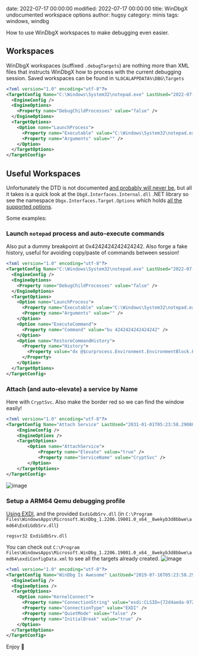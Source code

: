 date: 2022-07-17 00:00:00
modified: 2022-07-17 00:00:00
title: WinDbgX undocumented workspace options
author: hugsy
category: minis
tags: windows, windbg

How to use WinDbgX workspaces to make debugging even easier.

## Workspaces

WinDbgX workspaces (suffixed `.debugTargets`) are nothing more than XML files that instructs WinDbgX how to process with the current debugging session.
Saved workspaces can be found in `%LOCALAPPDATA%\DBG\Targets`

```xml
<?xml version="1.0" encoding="utf-8"?>
<TargetConfig Name="C:\Windows\System32\notepad.exe" LastUsed="2022-07-14T23:44:46.0958299Z">
  <EngineConfig />
  <EngineOptions>
    <Property name="DebugChildProcesses" value="false" />
  </EngineOptions>
  <TargetOptions>
    <Option name="LaunchProcess">
      <Property name="Executable" value="C:\Windows\System32\notepad.exe" />
      <Property name="Arguments" value="" />
    </Option>
  </TargetOptions>
</TargetConfig>
```


## Useful Workspaces

Unfortunately the DTD is not documented [and probably will never be](), but all it takes is a quick look at the `DbgX.Interfaces.Internal.dll` .NET library so see the namespace `Dbgx.Interfaces.Target.Options` which holds [all the supported options](https://gist.github.com/hugsy/742066e1fe6e8b078d65f66f790c52b7#:~:text=%5B-,OptionName,-%3D%20%22AttachProcess).

Some examples:

### Launch `notepad` process and auto-execute commands 

Also put a dummy breakpoint at 0x4242424242424242. Also forge a fake history, useful for avoiding copy/paste of commands between session!

```xml
<?xml version="1.0" encoding="utf-8"?>
<TargetConfig Name="C:\Windows\System32\notepad.exe" LastUsed="2022-07-14T23:44:46.0958299Z">
  <EngineConfig />
  <EngineOptions>
    <Property name="DebugChildProcesses" value="false" />
  </EngineOptions>
  <TargetOptions>
    <Option name="LaunchProcess">
      <Property name="Executable" value="C:\Windows\System32\notepad.exe" />
      <Property name="Arguments" value="" />
    </Option>
    <Option name="ExecuteCommand">
      <Property name="Command" value="bu 4242424242424242" />
    </Option>
    <Option name="RestoreCommandHistory">
      <Property name="History">
        <Property value="dx @$curprocess.Environment.EnvironmentBlock.ProcessParameters" />
      </Property>
    </Option>
  </TargetOptions>
</TargetConfig>
```

### Attach (and auto-elevate) a service by Name

Here with `CryptSvc`. Also make the border red so we can find the window easily!

```xml
<?xml version="1.0" encoding="utf-8"?>
<TargetConfig Name="Attach Service" LastUsed="2031-01-01T05:23:58.2908827Z" AccentColor="#FFFF0000">
    <EngineConfig />
    <EngineOptions />
    <TargetOptions>
        <Option name="AttachService">
            <Property name="Elevate" value="true" />
            <Property name="ServiceName" value="CryptSvc" />
        </Option>
    </TargetOptions>
</TargetConfig>
```
![image](https://user-images.githubusercontent.com/590234/179410823-7b10187c-cd85-46cc-a8c5-f44ff61a5db5.png)

### Setup a ARM64 Qemu debugging profile

[Using EXDI](https://docs.microsoft.com/en-us/windows-hardware/drivers/debugger/configuring-the-exdi-debugger-transport), and the provided `ExdiGdbSrv.dll` (in `C:\Program Files\WindowsApps\Microsoft.WinDbg_1.2206.19001.0_x64__8wekyb3d8bbwe\amd64\ExdiGdbSrv.dll`)
```
regsvr32 ExdiGdbSrv.dll
```

You can check out `C:\Program Files\WindowsApps\Microsoft.WinDbg_1.2206.19001.0_x64__8wekyb3d8bbwe\amd64\exdiConfigData.xml` to see all the targets already created.
![image](https://user-images.githubusercontent.com/590234/179411487-7ed49f28-ca82-4c69-85d8-d1055332b270.png)

```xml
<?xml version="1.0" encoding="utf-8"?>
<TargetConfig Name="WinDbg Is Awesome" LastUsed="2019-07-16T05:23:58.2908827Z" AccentColor="#FFCA5100">
  <EngineConfig />
  <EngineOptions />
  <TargetOptions>
    <Option name="KernelConnect">
      <Property name="ConnectionString" value="exdi:CLSID={72d4aeda-9723-4972-b89a-679ac79810ef},Kd=NtBaseAddr,DataBreaks=Exdi" />
      <Property name="ConnectionType" value="EXDI" />
      <Property name="QuietMode" value="false" />
      <Property name="InitialBreak" value="true" />
    </Option>
  </TargetOptions>
</TargetConfig>
```

Enjoy 🍻
